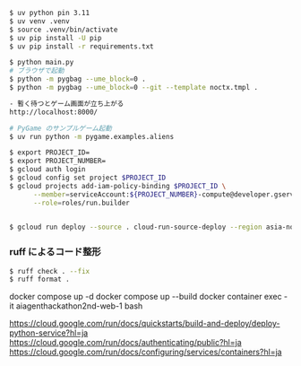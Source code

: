 ```sh
$ uv python pin 3.11
$ uv venv .venv
$ source .venv/bin/activate
$ uv pip install -U pip
$ uv pip install -r requirements.txt

$ python main.py
# ブラウザで起動
$ python -m pygbag --ume_block=0 .
$ python -m pygbag --ume_block=0 --git --template noctx.tmpl .

- 暫く待つとゲーム画面が立ち上がる
http://localhost:8000/

# PyGame のサンプルゲーム起動
$ uv run python -m pygame.examples.aliens
```

```sh
$ export PROJECT_ID=
$ export PROJECT_NUMBER=
$ gcloud auth login
$ gcloud config set project $PROJECT_ID
$ gcloud projects add-iam-policy-binding $PROJECT_ID \
      --member=serviceAccount:${PROJECT_NUMBER}-compute@developer.gserviceaccount.com \
      --role=roles/run.builder
  

$ gcloud run deploy --source . cloud-run-source-deploy --region asia-northeast2 --allow-unauthenticated
```

### ruff によるコード整形
```sh
$ ruff check . --fix
$ ruff format .
```
docker compose up -d
docker compose up --build
docker container exec -it aiagenthackathon2nd-web-1 bash

https://cloud.google.com/run/docs/quickstarts/build-and-deploy/deploy-python-service?hl=ja
https://cloud.google.com/run/docs/authenticating/public?hl=ja
https://cloud.google.com/run/docs/configuring/services/containers?hl=ja
